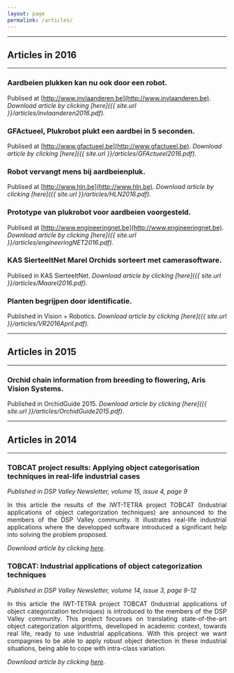 ```yaml
---
layout: page
permalink: /articles/
---
```


----------------------------------------------------------------

## Articles in 2016

----------------------------------------------------------------


### Aardbeien plukken kan nu ook door een robot.

Publised at [http://www.invlaanderen.be](http://www.invlaanderen.be). *Download article by clicking [here]({{ site.url }}/articles/invlaanderen2016.pdf).*

### GFActueel, Plukrobot plukt een aardbei in 5 seconden.

Publised at [http://www.gfactueel.be](http://www.gfactueel.be). *Download article by clicking [here]({{ site.url }}/articles/GFActueel2016.pdf).*

### Robot vervangt mens bij aardbeienpluk. 

Publised at [http://www.hln.be](http://www.hln.be). *Download article by clicking [here]({{ site.url }}/articles/HLN2016.pdf).*

### Prototype van plukrobot voor aardbeien voorgesteld.

Publised at [http://www.engineeringnet.be](http://www.engineeringnet.be). *Download article by clicking [here]({{ site.url }}/articles/engineeringNET2016.pdf).*

### KAS SierteeltNet Marel Orchids sorteert met camerasoftware. 

Publised in KAS SierteeltNet. *Download article by clicking [here]({{ site.url }}/articles/Maarel2016.pdf).*

### Planten begrijpen door identificatie.

Published in Vision + Robotics. *Download article by clicking [here]({{ site.url }}/articles/VR2016April.pdf).*

----------------------------------------------------------------

## Articles in 2015

----------------------------------------------------------------

### Orchid chain information from breeding to flowering, Aris Vision Systems.

Published in OrchidGuide 2015. *Download article by clicking [here]({{ site.url }}/articles/OrchidGuide2015.pdf).*

----------------------------------------------------------------

## Articles in 2014

----------------------------------------------------------------

### TOBCAT project results: Applying object categorisation techniques in real-life industrial cases

*Published in DSP Valley Newsletter, volume 15, issue 4, page 9*

<p style='text-align: justify;'>
In this article the results of the IWT-TETRA project TOBCAT (Industrial applications of object categorization techniques) are announced to the members of the DSP Valley community. It illustrates real-life industrial applications where the developped software introduced a significant help into solving the problem proposed.
</p>

*Download article by clicking [here](https://lirias.kuleuven.be/bitstream/123456789/460215/2/article.pdf).*

### TOBCAT: Industrial applications of object categorization techniques

*Published in DSP Valley Newsletter, volume 14, issue 3, page 9-12*

<p style='text-align: justify;'>
In this article the IWT-TETRA project TOBCAT (Industrial applications of object categorization techniques) is introduced to the members of the DSP Valley community. This project focusses on translating state-of-the-art object categorization algorithms, develloped in academic context, towards real life, ready to use industrial applications. With this project we want compagnies to be able to apply robust object detection in these industrial situations, being able to cope with intra-class variation.
</p>

*Download article by clicking [here](https://lirias.kuleuven.be/bitstream/123456789/404566/1/article.pdf).*

